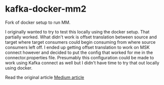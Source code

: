 # kafka-docker-mm2
Fork of docker setup to run MM.

I originally wanted to try to test this locally using the docker setup. That partially worked. What didn't work is offset translation between source and target where target consumers could begin consuming from where source consumers left off. I ended up getting offset translation to work on MSK connect however and decided to put the config that worked for me in the connector.properties file. Presumably this configuration could be made to work using Kafka connect as well but I didn't have time to try that out locally using docker.

Read the original article [Medium article](https://medium.com/larus-team/how-to-setup-mirrormaker-2-0-on-apache-kafka-multi-cluster-environment-87712d7997a4) 

